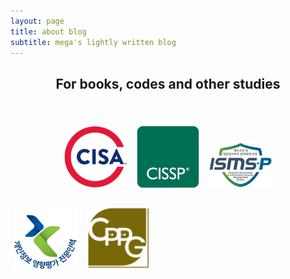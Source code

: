 ```yaml
---
layout: page
title: about blog
subtitle: mega's lightly written blog
---
```

<h2 align="center">
For books, codes and other studies
</h2>  

<br />  

<p align="center">
<a href="/img/p/cisa.png" target="_blank"><img src="/img/cisa-cert.svg" alt="Certified Information Systems Auditor®" style="width: 100px;margin: 6px;"></a>
<a href="/img/p/cissp.png" target="_blank"><img src="/img/isc2_cissp2.png" alt="Certified Information Systems Security Professional" style="width: 100px;margin: 6px;"></a>
<a href="" target="_blank"><img src="/img/ISMSP_badge.png" alt="ISMS-P 인증심사원" style="width: 100px;margin: 6px;"></a>
</p>
<a href="/img/p/pia.png" target="_blank"><img src="/img/pia_badge.png" alt="개인정보 영향평가 전문인력" style="width: 100px;margin: 6px;"></a>
<a href="/img/p/cppg.png" target="_blank"><img src="/img/cppg_badge.png" alt="개인정보관리사" style="width: 100px;margin: 6px;"></a>


<!-- <p align="center">
<a href="https://www.buymeacoffee.com/MeganaD" target="_blank"><img src="/img/buymeabeer.png" alt="Buy Me A Beer"></a>
</p> -->

<!-- <script data-name="BMC-Widget" data-cfasync="false" src="https://cdnjs.buymeacoffee.com/1.0.0/widget.prod.min.js" data-id="MeganaD" data-description="Support me on Buy me a coffee!" data-message="" data-color="#79D6B5" data-position="Right" data-x_margin="18" data-y_margin="18"></script> -->